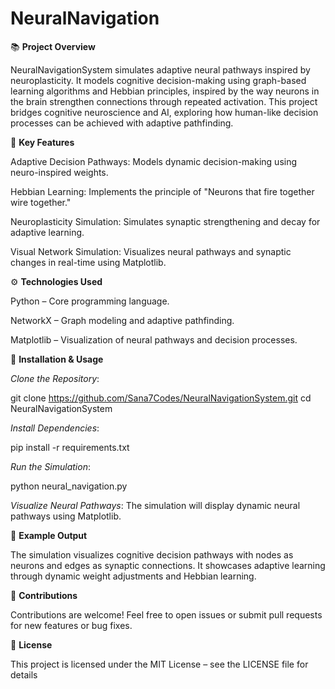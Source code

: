# NeuralNavigation
📚 **Project Overview** 

NeuralNavigationSystem simulates adaptive neural pathways inspired by neuroplasticity. It models cognitive decision-making using graph-based learning algorithms and Hebbian principles, inspired by the way neurons in the brain strengthen connections through repeated activation. This project bridges cognitive neuroscience and AI, exploring how human-like decision processes can be achieved with adaptive pathfinding.

🚀 **Key Features**

Adaptive Decision Pathways: Models dynamic decision-making using neuro-inspired weights.

Hebbian Learning: Implements the principle of "Neurons that fire together wire together."

Neuroplasticity Simulation: Simulates synaptic strengthening and decay for adaptive learning.

Visual Network Simulation: Visualizes neural pathways and synaptic changes in real-time using Matplotlib.

⚙️ **Technologies Used**

Python – Core programming language.

NetworkX – Graph modeling and adaptive pathfinding.

Matplotlib – Visualization of neural pathways and decision processes.

🔧 **Installation & Usage**

*Clone the Repository*:

git clone https://github.com/Sana7Codes/NeuralNavigationSystem.git
cd NeuralNavigationSystem

*Install Dependencies*:

pip install -r requirements.txt

*Run the Simulation*:

python neural_navigation.py

*Visualize Neural Pathways*:
The simulation will display dynamic neural pathways using Matplotlib.

🎨 **Example Output**

The simulation visualizes cognitive decision pathways with nodes as neurons and edges as synaptic connections. It showcases adaptive learning through dynamic weight adjustments and Hebbian learning.

🤝 **Contributions**

Contributions are welcome! Feel free to open issues or submit pull requests for new features or bug fixes.

📄 **License**

This project is licensed under the MIT License – see the LICENSE file for details
